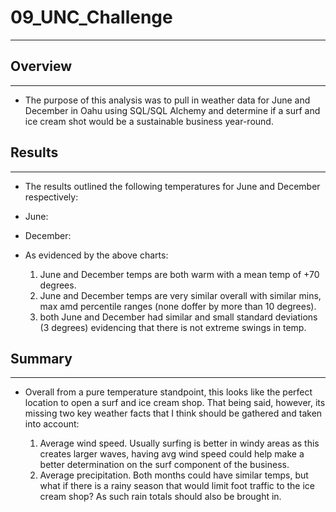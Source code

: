 # 09_UNC_Challenge
***
## Overview
***
- The purpose of this analysis was to pull in weather data for June and December in Oahu using SQL/SQL Alchemy and determine if a surf and ice cream shot would be a sustainable business year-round. 

## Results
***
- The results outlined the following temperatures for June and December respectively: 
- June: 

- December: 

- As evidenced by the above charts:

     1. June and December temps are both warm with a mean temp of +70 degrees. 
     2. June and December temps are very similar overall with similar mins, max amd percentile ranges (none doffer by more than 10 degrees). 
     3. both June and December had similar and small standard deviations (3 degrees) evidencing that there is not extreme swings in temp. 



## Summary
***
- Overall from a pure temperature standpoint, this looks like the perfect location to open a surf and ice cream shop. That being said, however, its missing two key weather facts that I think should be gathered and taken into account: 

     1. Average wind speed. Usually surfing is better in windy areas as this creates larger waves, having avg wind speed could help make a better determination on the surf component of the business. 
     2. Average precipitation. Both months could have similar temps, but what if there is a rainy season that would limit foot traffic to the ice cream shop? As such rain totals should also be brought in. 